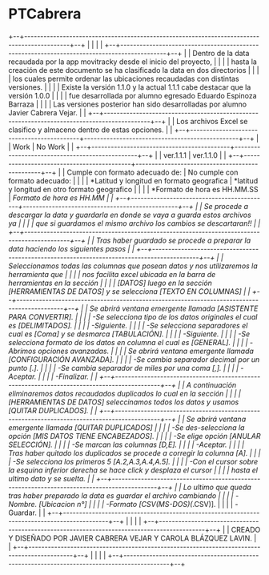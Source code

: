 # PTCabrera
+--+--------------------------------------------------------------------------------------------+--+
|  |                                                                                            |  |
+--+--------------------------------------------------------------------------------------------+--+
|  |       Dentro de la data recaudada por la app movitracky desde el inicio del proyecto,      |  |
|  |      hasta la creación de este documento se ha clasificado la data en dos directorios      |  |
|  |       los cuales permite ordenar las ubicaciones recaudadas con distintas versiones.       |  |
|  |        Existe la versión 1.1.0 y la actual 1.1.1 cabe destacar que la versión 1.0.0        |  |
|  |                fue desarrollada por alumno egresado Eduardo Espinoza Barraza               |  |
|  |       Las versiones posterior han sido desarrolladas por alumno Javier Cabrera Vejar.      |  |
+--+--------------------------------------------------------------------------------------------+--+
|  | Los archivos Excel se clasifico y almaceno dentro de estas opciones.                       |  |
+--+-------------------------------------------+------------------------------------------------+--+
|  |                    Work                   |                     No Work                    |  |
+--+-------------------------------------------+------------------------------------------------+--+
|  | ver.1.1.1                                 | ver.1.1.0                                      |  |
+--+-------------------------------------------+------------------------------------------------+--+
|  | Cumple con formato adecuado de:           | No cumple con formato adecuado:                |  |
|  | *Latitud y longitud en formato geografica | *latitud y longitud en otro formato geografico |  |
|  | *Formato de hora es HH.MM.SS              | *Formato de hora es HH.MM                      |  |
+--+-------------------------------------------+------------------------------------------------+--+
|  | Se procede a descargar la data y guardarla en donde se vaya a guarda estos archivos ya    |  |
|  | que si guardamos el mismo archivo los cambios se descartaran!!                             |  |
+--+--------------------------------------------------------------------------------------------+--+
|  | Tras haber guardado se procede a preparar la data haciendo los siguientes pasos            |  |
+--+--------------------------------------------------------------------------------------------+--+
|  | Seleccionamos todas las columnas que posean datos y nos utilizaremos la herramienta que    |  |
|  | nos facilita excel ubicada en la barra de herramientas en la sección                       |  |
|  | [DATOS] luego en la sección [HERRAMIENTAS DE DATOS] y se selecciona [TEXTO EN COLUMNAS]    |  |
+--+--------------------------------------------------------------------------------------------+--+
|  | Se abrirá ventana emergente llamada [ASISTENTE PARA CONVERTIR].                            |  |
|  | -Se selecciona tipo de los datos originales el cual es [DELIMITADOS].                      |  |
|  | -Siguiente.                                                                                |  |
|  | -Se selecciona separadores el cual es [Coma] y se desmarca [TABULACIÓN].                   |  |
|  | -Siguiente.                                                                                |  |
|  | -Se selecciona formato de los datos en columna el cual es [GENERAL].                       |  |
|  | -Abrimos opciones avanzadas.                                                               |  |
|  | Se abrirá ventana emergente llamada [CONFIGURACIÓN AVANZADA].                              |  |
|  | -Se cambia separador decimal por un punto [.].                                             |  |
|  | -Se cambia separador de miles por una coma [,].                                            |  |
|  | -Aceptar.                                                                                  |  |
|  | -Finalizar.                                                                                |  |
+--+--------------------------------------------------------------------------------------------+--+
|  | A continuación eliminaremos datos recaudados duplicados lo cual en la sección              |  |
|  |  [HERRAMIENTAS DE DATOS] seleccinamos todos los datos y usamos [QUITAR DUPLICADOS].        |  |
+--+--------------------------------------------------------------------------------------------+--+
|  | Se abrirá ventana emergente llamada [QUITAR DUPLICADOS]                                    |  |
|  | -Se des-selecciona la opción [MIS DATOS TIENE ENCABEZADOS].                                |  |
|  | -Se elige opción [ANULAR SELECCIÓN].                                                       |  |
|  | -Se marcan las columnas [D,E].                                                             |  |
|  | -Aceptar.                                                                                  |  |
|  | Tras haber quitado los duplicados se procede a corregir la columna [A].                    |  |
|  | -Se selecciona los primeros 5 [A.2,A.3,A.4,A.5].                                           |  |
|  | -Con el cursor sobre la esquina inferior derecha se hace click y desplaza el cursor        |  |
|  | hasta el ultimo dato y se suelta.                                                          |  |
+--+--------------------------------------------------------------------------------------------+--+
|  | Lo ultimo que queda tras haber preparado la data es guardar el archivo cambiando           |  |
|  | -Nombre. [Ubicacion n°]                                                                    |  |
|  | -Formato [CSV(MS-DOS)(*.CSV)].                                                             |  |
|  | -Guardar.                                                                                  |  |
+--+--------------------------------------------------------------------------------------------+--+
|  |                                                                                            |  |
+--+--------------------------------------------------------------------------------------------+--+
|  | CREADO Y DISEÑADO POR JAVIER CABRERA VEJAR Y CAROLA BLÁZQUEZ LAVIN.                        |  |
+--+--------------------------------------------------------------------------------------------+--+
|  |                                                                                            |  |
+--+--------------------------------------------------------------------------------------------+--+
